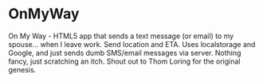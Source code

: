 OnMyWay
=======

On My Way - HTML5 app that sends a text message (or email) to my spouse... when I leave work. Send location and ETA.
Uses localstorage and Google, and just sends dumb SMS/email messages via server. Nothing fancy, just scratching an itch.
Shout out to Thom Loring for the original genesis.
